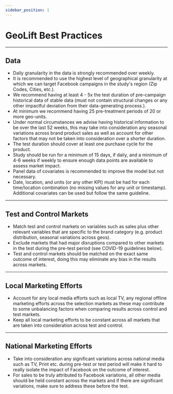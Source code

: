 ```yaml
---
sidebar_position: 1
---
```


# GeoLift Best Practices

---

## Data
* Daily granularity in the data is strongly recommended over weekly.
* It is recommended to use the highest level of geographical granularity at which we can target Facebook campaigns in the study's region (Zip Codes, Cities, etc.).
* We recommend having at least 4 - 5x the test duration of pre-campaign historical data of stable data (must not contain structural changes or any other impactful deviation from their data-generating process.).
* At minimum we recommend having 25 pre-treatment periods of 20 or more geo-units.
* Under normal circumstances we advise having historical information to be over the last 52 weeks, this may take into consideration any seasonal variations across brand product sales as well as account for other factors that may not be taken into consideration over a shorter duration.
* The test duration should cover at least one purchase cycle for the product.
* Study should be run for a minimum of 15 days, if daily, and a minimum of 4-6 weeks if weekly to ensure enough data points are available to assess market impact.
* Panel data of covariates is recommended to improve the model but not necessary.
* Date, location, and units (or any other KPI) must be had for each time/location combination (no missing values for any unit or timestamp). Additional covariates can be used but follow the same guideline.

 ---

## Test and Control Markets
* Match test and control markets on variables such as sales plus other relevant variables that are specific to the brand category (e.g. product distribution, seasonal variations across geos).
* Exclude markets that had major disruptions compared to other markets in the test during the pre-test period (see COVID-19 guidelines below).
* Test and control markets should be matched on the exact same outcome of interest, doing this may eliminate any bias in the results across markets.

---

## Local Marketing Efforts
* Account for any local media efforts such as local TV, any regional offline marketing efforts across the selection markets as these may contribute to some unbalancing factors when comparing results across control and test markets.
* Keep all local marketing efforts to be constant across all markets that are taken into consideration across test and control.

---

## National Marketing Efforts
* Take into consideration any significant variations across national media such as TV, Print etc. during pre-test or test period will make it hard to really isolate the impact of Facebook on the outcome of interest.
* For sales to be truly attributed to Facebook variations, all other media should be held constant across the markets and if there are significant variations, make sure to address these before the test.
